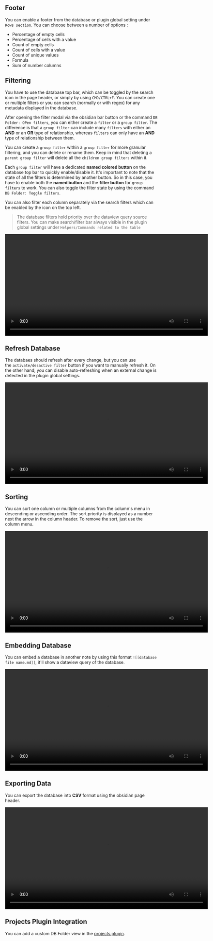 ## Footer

You can enable a footer from the database or plugin global setting under `Rows section`. You can choose between a number of options :

-   Percentage of empty cells
-   Percentage of cells with a value
-   Count of empty cells
-   Count of cells with a value
-   Count of unique values
-   Formula
-   Sum of number columns

## Filtering

You have to use the database top bar, which can be toggled by the search icon in the page header, or simply by using `CMD/CTRL+F`. You can create one or multiple filters or you can search (normally or with regex) for any metadata displayed in the database.

After opening the filter modal via the obsidian bar button or the command `DB Folder: OPen filters`, you can either create a `filter` or a `group filter`. The difference is that a `group filter` can include many `filters` with either an **AND** or an **OR** type of relationship, whereas `filters` can only have an **AND** type of relationship between them.

You can create a `group filter` within a `group filter` for more granular filtering, and you can delete or rename them. Keep in mind that deleting a `parent group filter` will delete all the `children group filters` within it.

Each `group filter` will have a dedicated **named colored button** on the database top bar to quickly enable/disable it. It's important to note that the state of all the filters is determined by another button. So in this case, you have to enable both the **named button** and the **filter button** for `group filters` to work. You can also toggle the filter state by using the command `DB Folder: Toggle filters`.

You can also filter each column separately via the search filters which can be enabled by the icon on the top left.

> The database filters hold priority over the dataview query source filters.
> You can make search/filter bar always visible in the plugin global settings under `Helpers/Commands related to the table`

<video  width="670" controls>
  <source src="https://user-images.githubusercontent.com/38974541/197636117-9268cbbe-fcb4-464e-9840-4c966e503589.mov" type="video/mp4">
</video>

## Refresh Database

The databaes should refresh after every change, but you can use the `activate/desactive filter` button if you want to manually refresh it. On the other hand, you can disable auto-refreshing when an external change is detected in the plugin global settings.

<video  width="670" controls>
  <source src="https://user-images.githubusercontent.com/38974541/197636392-0c1c17fa-8f21-47dc-8c1f-887ca96d4bab.mov" type="video/mp4">
</video>

## Sorting

You can sort one column or multiple columns from the column's menu in descending or ascending order. The sort priority is displayed as a number next the arrow in the column header. To remove the sort, just use the column menu.

<video  width="670" controls>
  <source src="https://user-images.githubusercontent.com/38974541/197636458-e322e245-3efa-4261-9578-58ff2eee4ad8.mov" type="video/mp4">
</video>

## Embedding Database

You can embed a database in another note by using this format `![[database file name.md]]`, it'll show a dataview query of the database.

<video  width="670" controls>
  <source src="https://user-images.githubusercontent.com/38974541/197635963-e29dc482-09b0-4994-b861-ac57c85a583b.mov" type="video/mp4">
</video>

## Exporting Data

You can export the database into **CSV** format using the obsidian page header.

<video  width="670" controls>
  <source src="https://user-images.githubusercontent.com/38974541/197636017-c4a1d9df-75c1-437e-924f-23d444658fb5.mov" type="video/mp4">
</video>

## Projects Plugin Integration

You can add a custom DB Folder view in the [projects plugin](https://github.com/marcusolsson/obsidian-projects).